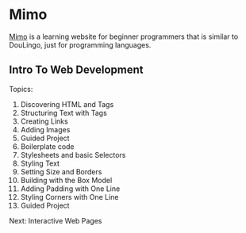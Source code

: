 # Mimo

[Mimo](https://mimo.org) is a learning website for beginner programmers that is similar to DouLingo, just for programming languages.

## Intro To Web Development

Topics:

1. Discovering HTML and Tags
2. Structuring Text with Tags
3. Creating Links
4. Adding Images
5. Guided Project
6. Boilerplate code
7. Stylesheets and basic Selectors
8. Styling Text
9. Setting Size and Borders
10. Building with the Box Model
11. Adding Padding with One Line
12. Styling Corners with One Line
13. Guided Project

Next: Interactive Web Pages
